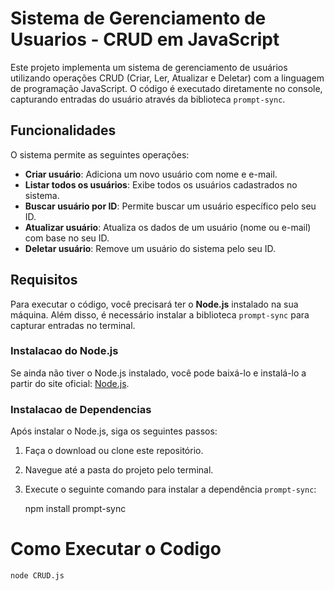 # Sistema de Gerenciamento de Usuarios - CRUD em JavaScript

Este projeto implementa um sistema de gerenciamento de usuários utilizando operações CRUD (Criar, Ler, Atualizar e Deletar) com a linguagem de programação JavaScript. O código é executado diretamente no console, capturando entradas do usuário através da biblioteca `prompt-sync`.

## Funcionalidades

O sistema permite as seguintes operações:
- **Criar usuário**: Adiciona um novo usuário com nome e e-mail.
- **Listar todos os usuários**: Exibe todos os usuários cadastrados no sistema.
- **Buscar usuário por ID**: Permite buscar um usuário específico pelo seu ID.
- **Atualizar usuário**: Atualiza os dados de um usuário (nome ou e-mail) com base no seu ID.
- **Deletar usuário**: Remove um usuário do sistema pelo seu ID.

## Requisitos

Para executar o código, você precisará ter o **Node.js** instalado na sua máquina. Além disso, é necessário instalar a biblioteca `prompt-sync` para capturar entradas no terminal.

### Instalacao do Node.js
Se ainda não tiver o Node.js instalado, você pode baixá-lo e instalá-lo a partir do site oficial: [Node.js](https://nodejs.org/).

### Instalacao de Dependencias
Após instalar o Node.js, siga os seguintes passos:

1. Faça o download ou clone este repositório.
2. Navegue até a pasta do projeto pelo terminal.
3. Execute o seguinte comando para instalar a dependência `prompt-sync`:

    npm install prompt-sync

# Como Executar o Codigo

    node CRUD.js